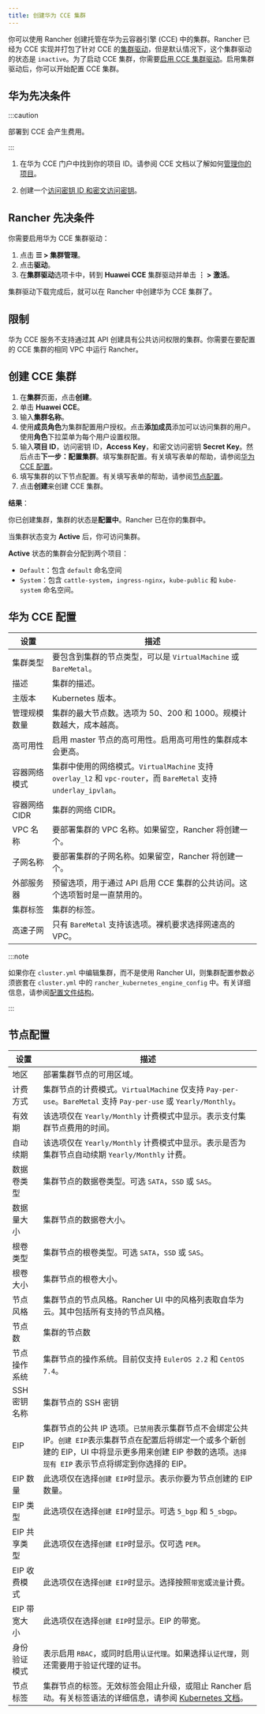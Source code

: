 ```yaml
---
title: 创建华为 CCE 集群
---
```


你可以使用 Rancher 创建托管在华为云容器引擎 (CCE) 中的集群。Rancher 已经为 CCE 实现并打包了针对 CCE 的[集群驱动](../../../advanced-user-guides/authentication-permissions-and-global-configuration/about-provisioning-drivers/manage-cluster-drivers.md)，但是默认情况下，这个集群驱动的状态是 `inactive`。为了启动 CCE 集群，你需要[启用 CCE 集群驱动](../../../advanced-user-guides/authentication-permissions-and-global-configuration/about-provisioning-drivers/manage-cluster-drivers.md#激活/停用集群驱动)。启用集群驱动后，你可以开始配置 CCE 集群。

## 华为先决条件

:::caution

部署到 CCE 会产生费用。

:::

1. 在华为 CCE 门户中找到你的项目 ID。请参阅 CCE 文档以了解如何[管理你的项目](https://support.huaweicloud.com/en-us/usermanual-iam/en-us_topic_0066738518.html)。

2. 创建一个[访问密钥 ID 和密文访问密钥](https://support.huaweicloud.com/en-us/usermanual-iam/en-us_topic_0079477318.html)。

## Rancher 先决条件

你需要启用华为 CCE 集群驱动：

1. 点击 **☰ > 集群管理**。
1. 点击**驱动**。
1. 在**集群驱动**选项卡中，转到 **Huawei CCE** 集群驱动并单击 **⋮ > 激活**。

集群驱动下载完成后，就可以在 Rancher 中创建华为 CCE 集群了。

## 限制

华为 CCE 服务不支持通过其 API 创建具有公共访问权限的集群。你需要在要配置的 CCE 集群的相同 VPC 中运行 Rancher。

## 创建 CCE 集群

1. 在**集群**页面，点击**创建**。
1. 单击 **Huawei CCE**。
1. 输入**集群名称**。
1. 使用**成员角色**为集群配置用户授权。点击**添加成员**添加可以访问集群的用户。使用**角色**下拉菜单为每个用户设置权限。
1. 输入**项目 ID**，访问密钥 ID，**Access Key**，和密文访问密钥 **Secret Key**。然后点击**下一步：配置集群**。填写集群配置。有关填写表单的帮助，请参阅[华为 CCE 配置](#华为-cce-配置)。
1. 填写集群的以下节点配置。有关填写表单的帮助，请参阅[节点配置](#节点配置)。
1. 点击**创建**来创建 CCE 集群。

**结果**：

你已创建集群，集群的状态是**配置中**。Rancher 已在你的集群中。

当集群状态变为 **Active** 后，你可访问集群。

**Active** 状态的集群会分配到两个项目：

- `Default`：包含 `default` 命名空间
- `System`：包含 `cattle-system`，`ingress-nginx`，`kube-public` 和 `kube-system` 命名空间。

## 华为 CCE 配置

| 设置 | 描述 |
|---|---|
| 集群类型 | 要包含到集群的节点类型，可以是 `VirtualMachine` 或 `BareMetal`。 |
| 描述 | 集群的描述。 |
| 主版本 | Kubernetes 版本。 |
| 管理规模数量 | 集群的最大节点数。选项为 50、200 和 1000。规模计数越大，成本越高。 |
| 高可用性 | 启用 master 节点的高可用性。启用高可用性的集群成本会更高。 |
| 容器网络模式 | 集群中使用的网络模式。`VirtualMachine` 支持 `overlay_l2` 和 `vpc-router`，而 `BareMetal` 支持 `underlay_ipvlan`。 |
| 容器网络 CIDR | 集群的网络 CIDR。 |
| VPC 名称 | 要部署集群的 VPC 名称。如果留空，Rancher 将创建一个。 |
| 子网名称 | 要部署集群的子网名称。如果留空，Rancher 将创建一个。 |
| 外部服务器 | 预留选项，用于通过 API 启用 CCE 集群的公共访问。这个选项暂时是一直禁用的。 |
| 集群标签 | 集群的标签。 |
| 高速子网 | 只有 `BareMetal` 支持该选项。裸机要求选择网速高的 VPC。 |

:::note

如果你在 `cluster.yml` 中编辑集群，而不是使用 Rancher UI，则集群配置参数必须嵌套在 `cluster.yml` 中的 `rancher_kubernetes_engine_config` 中。有关详细信息，请参阅[配置文件结构](../../../../reference-guides/cluster-configuration/rancher-server-configuration/rke1-cluster-configuration.md#rancher-中的配置文件结构)。

:::

## 节点配置

| 设置 | 描述 |
|---|---|
| 地区 | 部署集群节点的可用区域。 |
| 计费方式 | 集群节点的计费模式。`VirtualMachine` 仅支持 `Pay-per-use`。`BareMetal` 支持 `Pay-per-use` 或 `Yearly/Monthly`。 |
| 有效期 | 该选项仅在 `Yearly/Monthly` 计费模式中显示。表示支付集群节点费用的时间。 |
| 自动续期 | 该选项仅在 `Yearly/Monthly` 计费模式中显示。表示是否为集群节点自动续期 `Yearly/Monthly` 计费。 |
| 数据卷类型 | 集群节点的数据卷类型。可选 `SATA`，`SSD` 或 `SAS`。 |
| 数据量大小 | 集群节点的数据卷大小。 |
| 根卷类型 | 集群节点的根卷类型。可选 `SATA`，`SSD` 或 `SAS`。 |
| 根卷大小 | 集群节点的根卷大小。 |
| 节点风格 | 集群节点的节点风格。Rancher UI 中的风格列表取自华为云。其中包括所有支持的节点风格。 |
| 节点数 | 集群的节点数 |
| 节点操作系统 | 集群节点的操作系统。目前仅支持 `EulerOS 2.2` 和 `CentOS 7.4`。 |
| SSH 密钥名称 | 集群节点的 SSH 密钥 |
| EIP | 集群节点的公共 IP 选项。`已禁用`表示集群节点不会绑定公共 IP。`创建 EIP`表示集群节点在配置后将绑定一个或多个新创建的 EIP，UI 中将显示更多用来创建 EIP 参数的选项。`选择现有 EIP` 表示节点将绑定到你选择的 EIP。 |
| EIP 数量 | 此选项仅在选择`创建 EIP`时显示。表示你要为节点创建的 EIP 数量。 |
| EIP 类型 | 此选项仅在选择`创建 EIP`时显示。可选 `5_bgp` 和 `5_sbgp`。 |
| EIP 共享类型 | 此选项仅在选择`创建 EIP`时显示。仅可选 `PER`。 |
| EIP 收费模式 | 此选项仅在选择`创建 EIP`时显示。选择按照`带宽`或`流量`计费。 |
| EIP 带宽大小 | 此选项仅在选择`创建 EIP`时显示。EIP 的带宽。 |
| 身份验证模式 | 表示启用 `RBAC`，或同时启用`认证代理`。如果选择`认证代理`，则还需要用于验证代理的证书。 |
| 节点标签 | 集群节点的标签。无效标签会阻止升级，或阻止 Rancher 启动。有关标签语法的详细信息，请参阅 [Kubernetes 文档](https://kubernetes.io/docs/concepts/overview/working-with-objects/labels/#syntax-and-character-set)。 |